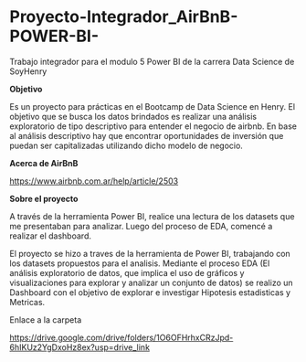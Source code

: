 # Proyecto-Integrador_AirBnB-POWER-BI-
Trabajo integrador para el modulo 5 Power BI de la carrera Data Science de SoyHenry

**Objetivo**

Es un proyecto para prácticas en el Bootcamp de Data Science en Henry.
El objetivo que se busca los datos brindados es realizar una análisis exploratorio de tipo descriptivo para entender el negocio de airbnb. 
En base al análisis descriptivo hay que encontrar oportunidades de inversión que puedan ser capitalizadas utilizando dicho modelo de negocio.


**Acerca de AirBnB**

https://www.airbnb.com.ar/help/article/2503


**Sobre el proyecto**

A través de la herramienta Power BI, realice una lectura de los datasets que me presentaban para analizar. Luego del proceso de EDA, comencé a realizar el dashboard.

El proyecto se hizo a traves de la herramienta de Power BI, trabajando con los datasets propuestos para el analisis.
Mediante el proceso EDA (El análisis exploratorio de datos, que implica el uso de gráficos y visualizaciones para explorar y analizar un conjunto de datos) se realizo un Dashboard con el objetivo de explorar e investigar Hipotesis estadisticas y Metricas.


Enlace a la carpeta

https://drive.google.com/drive/folders/1O6OFHrhxCRzJpd-6hIKUz2YgDxoHz8ex?usp=drive_link
